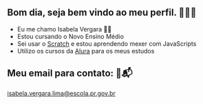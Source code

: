 ## Bom dia, seja bem vindo ao meu perfil. 🦭🙋‍♀️

- Eu me chamo Isabela Vergara 🦭🤍
- Estou cursando o Novo Ensino Médio 
- Sei usar o [Scratch](https://scratch.mit.edu/)  e estou aprendendo mexer com JavaScripts
- Utilizo os cursos da [Alura](https://cursos.alura.com.br/) para os meus estudos

## Meu email para contato: 🦭📬

isabela.vergara.lima@escola.pr.gov.br
